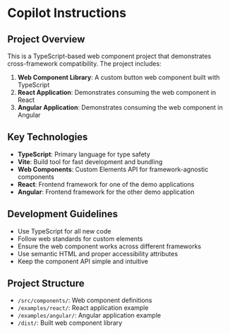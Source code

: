 # Copilot Instructions

<!-- Use this file to provide workspace-specific custom instructions to Copilot. For more details, visit https://code.visualstudio.com/docs/copilot/copilot-customization#_use-a-githubcopilotinstructionsmd-file -->

## Project Overview

This is a TypeScript-based web component project that demonstrates cross-framework compatibility. The project includes:

1. **Web Component Library**: A custom button web component built with TypeScript
2. **React Application**: Demonstrates consuming the web component in React
3. **Angular Application**: Demonstrates consuming the web component in Angular

## Key Technologies

-   **TypeScript**: Primary language for type safety
-   **Vite**: Build tool for fast development and bundling
-   **Web Components**: Custom Elements API for framework-agnostic components
-   **React**: Frontend framework for one of the demo applications
-   **Angular**: Frontend framework for the other demo application

## Development Guidelines

-   Use TypeScript for all new code
-   Follow web standards for custom elements
-   Ensure the web component works across different frameworks
-   Use semantic HTML and proper accessibility attributes
-   Keep the component API simple and intuitive

## Project Structure

-   `/src/components/`: Web component definitions
-   `/examples/react/`: React application example
-   `/examples/angular/`: Angular application example
-   `/dist/`: Built web component library

